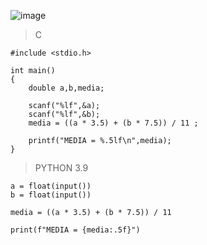 ![image](https://github.com/lufffe/Beecrowd/assets/90646635/40355a93-c5ab-429b-9ba7-5ebd583dca64)

>C

    #include <stdio.h>

    int main()
    {
        double a,b,media;
        
        scanf("%lf",&a);
        scanf("%lf",&b);
        media = ((a * 3.5) + (b * 7.5)) / 11 ;

        printf("MEDIA = %.5lf\n",media);
    }

>PYTHON 3.9

    a = float(input())
    b = float(input())
    
    media = ((a * 3.5) + (b * 7.5)) / 11
    
    print(f"MEDIA = {media:.5f}")

